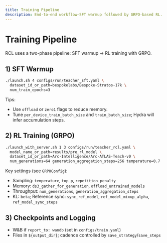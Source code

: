 ```yaml
---
title: Training Pipeline
description: End-to-end workflow—SFT warmup followed by GRPO-based RL.
---
```


# Training Pipeline

RCL uses a two-phase pipeline: SFT warmup → RL training with GRPO.

## 1) SFT Warmup

```bash
./launch.sh 4 configs/run/teacher_sft.yaml \
  dataset_id_or_path=bespokelabs/Bespoke-Stratos-17k \
  num_train_epochs=3
```

Tips:

- Use `offload` or `zero1` flags to reduce memory.
- Tune `per_device_train_batch_size` and `train_batch_size`; Hydra will infer accumulation steps.

## 2) RL Training (GRPO)

```bash
./launch_with_server.sh 1 3 configs/run/teacher_rcl.yaml \
  model_name_or_path=results/pre_rl_model \
  dataset_id_or_path=Arc-Intelligence/Arc-ATLAS-Teach-v0 \
  num_generations=64 generation_aggregation_steps=256 temperature=0.7
```

Key settings (see `GRPOConfig`):

- Sampling: `temperature`, `top_p`, `repetition_penalty`
- Memory: `ds3_gather_for_generation`, `offload_untrained_models`
- Throughput: `num_generations`, `generation_aggregation_steps`
- KL: `beta`; Reference sync: `sync_ref_model`, `ref_model_mixup_alpha`, `ref_model_sync_steps`

## 3) Checkpoints and Logging

- W&B if `report_to: wandb` (set in `configs/train.yaml`)
- Files in `${output_dir}`; cadence controlled by `save_strategy`/`save_steps`

